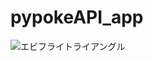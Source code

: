 # pypokeAPI_app

![エビフライトライアングル](https://github.com/kitarikes/ImageStorage/blob/master/nativepoke.jpg?raw=true "サンプル")
